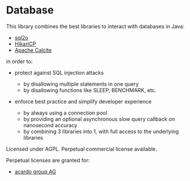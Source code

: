 # Database

This library combines the best libraries to interact with databases in Java:

* [sql2o](https://www.sql2o.org/)
* [HikariCP](https://github.com/brettwooldridge/HikariCP)
* [Apache Calcite](https://calcite.apache.org/)

in order to:

* protect against SQL injection attacks

  * by disallowing multiple statements in one query
  * by disallowing functions like SLEEP, BENCHMARK, etc.

* enforce best practice and simplify developer experience

  * by always using a connection pool
  * by providing an optional asynchronous slow query callback on nanosecond accuracy
  * by combining 3 libraries into 1, with full access to the underlying libraries

Licensed under AGPL.
Perpetual commercial license available.

Perpetual licenses are granted for:
* [acardo group AG](https://www.acardo.com)
